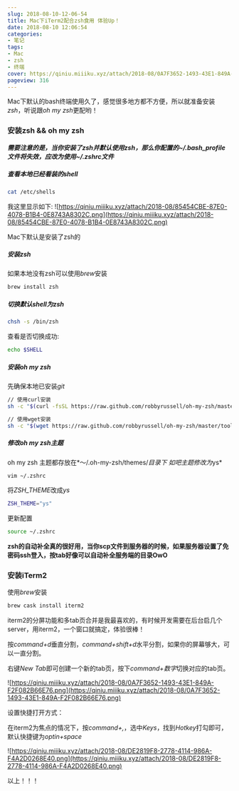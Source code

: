 ```yaml
---
slug: 2018-08-10-12-06-54
title: Mac下iTerm2配合zsh食用 体验Up！
date: 2018-08-10 12:06:54
categories:
- 笔记
tags:
- Mac
- zsh
- 终端
cover: https://qiniu.miiiku.xyz/attach/2018-08/0A7F3652-1493-43E1-849A-F2F082B66E76.png
pageview: 316
---
```


Mac下默认的bash终端使用久了，感觉很多地方都不方便，所以就准备安装*zsh*，听说跟*oh my zsh*更配哟！

### 安装zsh && oh my zsh

***需要注意的是，当你安装了zsh并默认使用zsh，那么你配置的~/.bash_profile文件将失效，应改为使用~/.zshrc文件***

##### 查看本地已经看装的shell
``` bash
cat /etc/shells
```
我这里显示如下:
![https://qiniu.miiiku.xyz/attach/2018-08/85454CBE-87E0-4078-B1B4-0E8743A8302C.png](https://qiniu.miiiku.xyz/attach/2018-08/85454CBE-87E0-4078-B1B4-0E8743A8302C.png)

Mac下默认是安装了zsh的

##### 安装zsh
如果本地没有zsh可以使用*brew*安装
``` bash
brew install zsh
```

##### 切换默认shell为zsh
``` bash
chsh -s /bin/zsh
```
查看是否切换成功:
``` bash
echo $SHELL
```

##### 安装oh my zsh
先确保本地已安装*git*
``` bash
// 使用curl安装
sh -c "$(curl -fsSL https://raw.github.com/robbyrussell/oh-my-zsh/master/tools/install.sh)"

// 使用wget安装
sh -c "$(wget https://raw.github.com/robbyrussell/oh-my-zsh/master/tools/install.sh -O -)"
```

##### 修改oh my zsh主题
oh my zsh 主题都存放在*～/.oh-my-zsh/themes/*目录下
如吧主题修改为*ys*
``` bash
vim ~/.zshrc
```
将*ZSH_THEME*改成*ys*
``` bash
ZSH_THEME="ys"
```
更新配置
``` bash
source ~/.zshrc
```

**zsh的自动补全真的很好用，当你scp文件到服务器的时候，如果服务器设置了免密码ssh登入，按tab好像可以自动补全服务端的目录OwO**

### 安装iTerm2

使用*brew*安装
``` bash
brew cask install iterm2
```

iterm2的分屏功能和多tab页合并是我最喜欢的，有时候开发需要在后台启几个server，用iterm2，一个窗口就搞定，体验很棒！

按*command+d*垂直分割，*command+shift+d*水平分割，如果你的屏幕够大，可以一直分割。

右键*New Tab*即可创建一个新的tab页，按下*command+数字*切换对应的tab页。

![https://qiniu.miiiku.xyz/attach/2018-08/0A7F3652-1493-43E1-849A-F2F082B66E76.png](https://qiniu.miiiku.xyz/attach/2018-08/0A7F3652-1493-43E1-849A-F2F082B66E76.png)

设置快捷打开方式：

在iterm2为焦点的情况下，按*command+,*，选中*Keys*，找到*Hotkey*打勾即可，默认快捷键为*optin+space*

![https://qiniu.miiiku.xyz/attach/2018-08/DE2819F8-2778-4114-986A-F4A2D0268E40.png](https://qiniu.miiiku.xyz/attach/2018-08/DE2819F8-2778-4114-986A-F4A2D0268E40.png)

以上！！！



